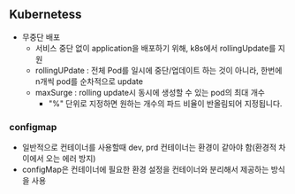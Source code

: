 ## Kubernetess
* 무중단 배포
  - 서비스 중단 없이 application을 배포하기 위해, k8s에서 rollingUpdate를 지원
  - rollingUPdate : 전체 Pod를 일시에 중단/업데이트 하는 것이 아니라, 한번에 n개씩 pod를 순차적으로 update
  - maxSurge : rolling update시 동시에 생성할 수 있는 pod의 최대 개수
    - "%" 단위로 지정하면 원하는 개수의 파드 비율이 반올림되어 지정됩니다.

### configmap
- 일반적으로 컨테이너를 사용할때 dev, prd 컨테이너는 환경이 같아야 함(환경적 차이에서 오는 에러 방지)
- configMap은 컨테이너에 필요한 환경 설정을 컨테이너와 분리해서 제공하는 방식을 사용
